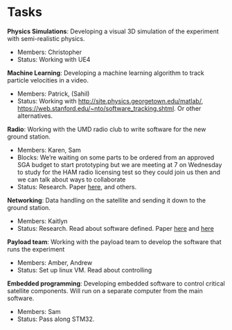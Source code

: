 # Tasks

**Physics Simulations**: Developing a visual 3D simulation of the experiment with semi-realistic physics.
 - Members: Christopher 
 - Status: Working with UE4
 
**Machine Learning**: Developing a machine learning algorithm to track particle velocities in a video.
 - Members: Patrick, (Sahil)
 - Status: Working with http://site.physics.georgetown.edu/matlab/, https://web.stanford.edu/~nto/software_tracking.shtml. Or other alternatives.

**Radio**: Working with the UMD radio club to write software for the new ground station.
 - Members: Karen, Sam
 - Blocks: We’re waiting on some parts to be ordered from an approved SGA budget to start prototyping but we are meeting at 7 on Wednesday to study for the HAM radio licensing test so they could join us then and we can talk about ways to collaborate
 - Status: Research. Paper [here](https://ieeexplore.ieee.org/stamp/stamp.jsp?tp=&arnumber=6880174), and others.

**Networking**: Data handling on the satellite and sending it down to the ground station.
 - Members: Kaitlyn
 - Status: Research. Read about software defined. Paper [here](https://www.wirelessinnovation.org/assets/documents/SoftwareDefinedRadio.pdf) and [here](https://cdn.rohde-schwarz.com/pws/dl_downloads/dl_common_library/dl_news_from_rs/182/n182_radiocomunit.pdf)

**Payload team**: Working with the payload team to develop the software that runs the experiment
 - Members: Amber, Andrew
 - Status: Set up linux VM. Read about controlling

**Embedded programming**: Developing embedded software to control critical satellite components. Will run on a separate computer from the main software.
 - Members: Sam
 - Status: Pass along STM32.

